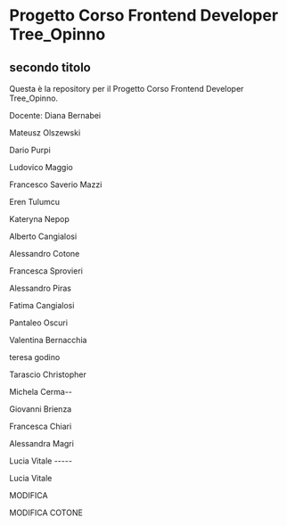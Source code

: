 # Progetto Corso Frontend Developer Tree_Opinno

## secondo titolo

Questa è la repository per il Progetto Corso Frontend Developer Tree_Opinno.

Docente: Diana Bernabei

Mateusz Olszewski

Dario Purpi

Ludovico Maggio

Francesco Saverio Mazzi

Eren Tulumcu

Kateryna Nepop

Alberto Cangialosi

Alessandro Cotone

Francesca Sprovieri

Alessandro Piras

Fatima Cangialosi

Pantaleo Oscuri

Valentina Bernacchia

teresa godino

Tarascio Christopher

Michela Cerma--

Giovanni Brienza

Francesca Chiari

Alessandra Magri

Lucia Vitale -----


Lucia Vitale

MODIFICA

MODIFICA COTONE